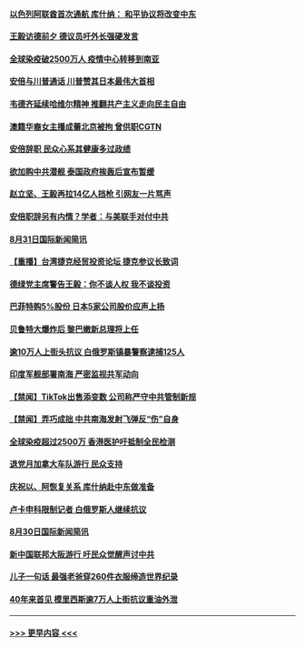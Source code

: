 #### [以色列阿联酋首次通航 库什纳： 和平协议将改变中东](../pages/prog202/a102930580.md?t=09010151) 
#### [王毅访德前夕 德议员吁外长强硬发言](../pages/prog202/a102930572.md?t=09010151) 
#### [全球染疫破2500万人 疫情中心转移到南亚](../pages/prog202/a102930570.md?t=09010151) 
#### [安倍与川普通话 川普赞其日本最伟大首相](../pages/prog202/a102930560.md?t=09010151) 
#### [韦德齐延续哈维尔精神 推翻共产主义走向民主自由](../pages/prog202/a102930539.md?t=09010151) 
#### [澳籍华裔女主播成蕾北京被拘 曾供职CGTN](../pages/prog202/a102930521.md?t=09010151) 
#### [安倍辞职 民众心系其健康多过政绩](../pages/prog202/a102930490.md?t=09010151) 
#### [欲加购中共潜舰 泰国政府挨轰后宣布暂缓](../pages/prog202/a102930352.md?t=09010151) 
#### [赵立坚、王毅再拉14亿人挡枪 引网友一片骂声](../pages/prog202/a102930349.md?t=09010151) 
#### [安倍职辞另有内情？学者：与美联手对付中共](../pages/prog202/a102930298.md?t=09010151) 
#### [8月31日国际新闻简讯](../pages/prog202/a102930319.md?t=09010151) 
#### [【重播】台湾捷克经贸投资论坛 捷克参议长致词](../pages/prog202/a102930307.md?t=09010151) 
#### [德绿党主席警告王毅：你不谈人权 我不谈投资](../pages/prog202/a102930262.md?t=09010151) 
#### [巴菲特购5%股份 日本5家公司股价应声上扬](../pages/prog202/a102930211.md?t=09010151) 
#### [贝鲁特大爆炸后 黎巴嫩新总理将上任](../pages/prog202/a102930175.md?t=09010151) 
#### [逾10万人上街头抗议 白俄罗斯镇暴警察逮捕125人](../pages/prog202/a102930119.md?t=09010151) 
#### [印度军舰部署南海 严密监视共军动向](../pages/prog202/a102930002.md?t=09010151) 
#### [【禁闻】TikTok出售添变数 公司称严守中共管制新规](../pages/prog202/a102930000.md?t=09010151) 
#### [【禁闻】弄巧成拙 中共南海发射飞弹反“伤”自身](../pages/prog202/a102930003.md?t=09010151) 
#### [全球染疫超过2500万 香港医护吁抵制全民检测](../pages/prog202/a102929885.md?t=09010151) 
#### [退党月加拿大车队游行 民众支持](../pages/prog202/a102929972.md?t=09010151) 
#### [庆祝以、阿恢复关系 库什纳赴中东做准备](../pages/prog202/a102929964.md?t=09010151) 
#### [卢卡申科限制记者 白俄罗斯人继续抗议](../pages/prog202/a102929901.md?t=09010151) 
#### [8月30日国际新闻简讯](../pages/prog202/a102929896.md?t=09010151) 
#### [新中国联邦大阪游行 吁民众觉醒声讨中共](../pages/prog202/a102929857.md?t=09010151) 
#### [儿子一句话 最强老爸穿260件衣服缔造世界纪录](../pages/prog202/a102929859.md?t=09010151) 
#### [40年来首见 模里西斯逾7万人上街抗议重油外泄](../pages/prog202/a102929774.md?t=09010151) 

----
#### [ >>> 更早内容 <<< ](../indexes/prog202-earlier.md)

